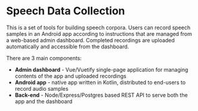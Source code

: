 # Speech Data Collection
This is a set of tools for building speech corpora. Users can record speech samples in an Android app according to instructions that are managed from a web-based admin dashboard. Completed recordings are uploaded automatically and accessible from the dashboard.

There are 3 main components:
* **Admin dashboard** - Vue/Vuetify single-page application for managing contents of the app and uploaded recordings
* **Android app** - native app written in Kotlin, distributed to end-users to record audio samples
* **Back-end** - Node/Express/Postgres based REST API to serve both the app and the dashboard
